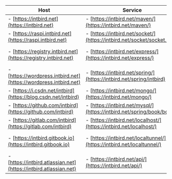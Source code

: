 | Host                                                             | Service                                                              | Panel  |
| -------                                                          | -------                                                              | -------                                                            |
|- [https://intbird.net](https://intbird.net)                      |- [https://intbird.net/maven/](https://intbird.net/maven/)            |- [https://intbird.net/webmin/](https://intbird.net/webmin/)        |
|- [https://raspi.intbird.net](https://raspi.intbird.net)          |- [https://intbird.net/socket/](https://intbird.net/socket/socket.io/)|- [https://intbird.net/portainer/](https://intbird.net/portainer/)  |
|- [https://registry.intbird.net](https://registry.intbird.net)    |- [https://intbird.net/express/](https://intbird.net/express/)        |- [https://intbird.net/kubernetes/](https://intbird.net/kubernetes/)|
|- [https://wordpress.intbird.net](https://wordpress.intbird.net)  |- [https://intbird.net/spring/](https://intbird.net/spring/intbird)   |- [https://intbird.net/nexus/](https://intbird.net/nexus/)          |
|- [https://i.csdn.net/intbird](https://blog.csdn.net/intbird)     |- [https://intbird.net/mongo/](https://intbird.net/mongo/)            |- [https://intbird.net/jenkins/](https://intbird.net/jenkins/)      |
|- [https://github.com/intbird](https://github.com/intbird)        |- [https://intbird.net/mysql/](https://intbird.net/spring/book/books) |- [https://intbird.net/fpsdash/](https://intbird.net/fpsdash/)      |
|- [https://gitlab.com/intbird](https://gitlab.com/intbird)        |- [https://intbird.net/localhost/](https://intbird.net/localhost/)    |- [https://intbird.net/seafile/](https://intbird.net/seafile/)      |
|- [https://intbird.gitbook.io](https://intbird.gitbook.io)        |- [https://intbird.net/localtunnel/](https://intbird.net/localtunnel/)|- [https://intbird.net/nextcloud/](https://intbird.net/nextcloud/)  |
|- [https://intbird.atlassian.net](https://intbird.atlassian.net)  |- [https://intbird.net/api/](https://intbird.net/api/)                |- email: [intbird@intbird.net](mailto:intbird@intbird.net)          |

